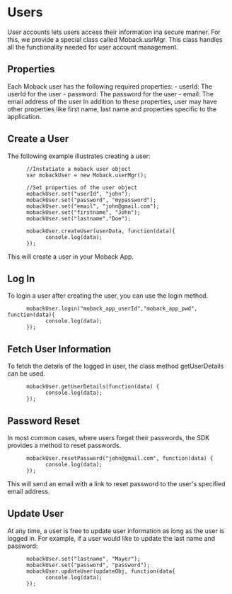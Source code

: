 Users
=====
User accounts lets users access their information ina secure manner. For this, we provide a special
class called Moback.usrMgr.
This class handles all the functionality needed for user account management.

Properties
----------

Each Moback user has the following required properties:
    - userId: The userId for the user
    - password: The password for the user
    - email: The email address of the user
In addition to these properties, user may have other properties like first name, last name and properties
specific to the application.

Create a User
-------------

The following example illustrates creating a user:

          //Instatiate a moback user object
          var mobackUser = new Moback.userMgr();

          //Set properties of the user object
          mobackUser.set("userId", "john");
          mobackUser.set("password", "mypassword");
          mobackUser.set("email", "john@gmail.com");
          mobackUser.set("firstname", "John");
          mobackUser.set("lastname","Doe");

          mobackUser.createUser(userData, function(data){
                console.log(data);
          });

This will create a user in your Moback App.


Log In
------

To login a user after creating the user, you can use the login method.

          mobackUser.login("moback_app_userId","moback_app_pwd", function(data){
                console.log(data);
          });


Fetch User Information
----------------------

To fetch the details of the logged in user, the class method getUserDetails can be used.

          mobackUser.getUserDetails(function(data) {
                console.log(data);
          });

Password Reset
--------------

In most common cases, where users forget their passwords, the SDK provides a method to reset passwords.

          mobackUser.resetPassword("john@gmail.com", function(data) {
                console.log(data);
          });

This will send an email with a link to reset password to the user's specified email address.

Update User
-----------

At any time, a user is free to update user information as long as the user is logged in. For example, if a
user would like to update the last name and password:

          mobackUser.set("lastname", "Mayer");
          mobackUser.set("password", "password");
          mobackUser.updateUser(updateObj, function(data{
                console.log(data);
          });